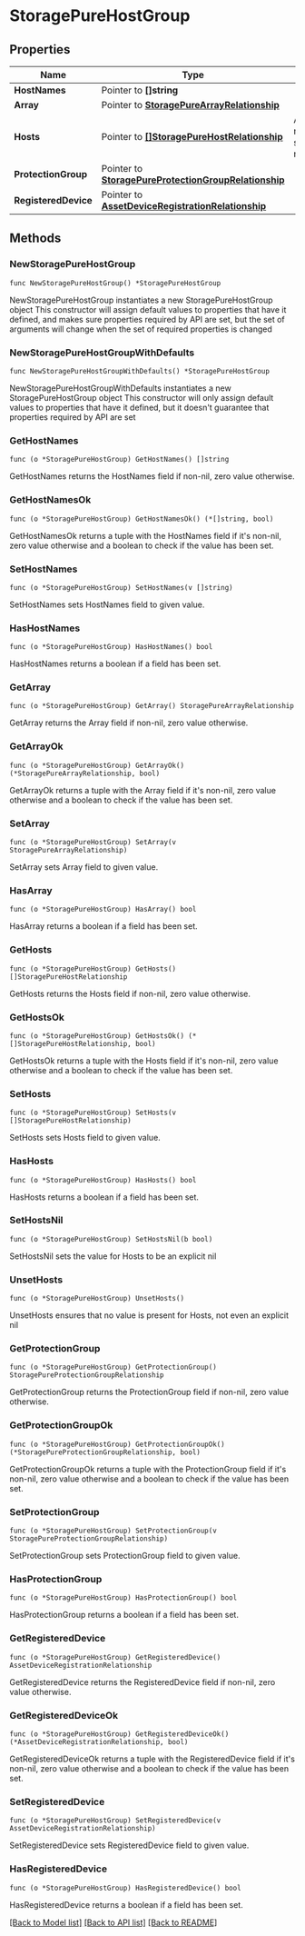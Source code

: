 # StoragePureHostGroup

## Properties

Name | Type | Description | Notes
------------ | ------------- | ------------- | -------------
**HostNames** | Pointer to **[]string** |  | [optional] 
**Array** | Pointer to [**StoragePureArrayRelationship**](storage.PureArray.Relationship.md) |  | [optional] 
**Hosts** | Pointer to [**[]StoragePureHostRelationship**](storage.PureHost.Relationship.md) | An array of relationships to storagePureHost resources. | [optional] [readonly] 
**ProtectionGroup** | Pointer to [**StoragePureProtectionGroupRelationship**](storage.PureProtectionGroup.Relationship.md) |  | [optional] 
**RegisteredDevice** | Pointer to [**AssetDeviceRegistrationRelationship**](asset.DeviceRegistration.Relationship.md) |  | [optional] 

## Methods

### NewStoragePureHostGroup

`func NewStoragePureHostGroup() *StoragePureHostGroup`

NewStoragePureHostGroup instantiates a new StoragePureHostGroup object
This constructor will assign default values to properties that have it defined,
and makes sure properties required by API are set, but the set of arguments
will change when the set of required properties is changed

### NewStoragePureHostGroupWithDefaults

`func NewStoragePureHostGroupWithDefaults() *StoragePureHostGroup`

NewStoragePureHostGroupWithDefaults instantiates a new StoragePureHostGroup object
This constructor will only assign default values to properties that have it defined,
but it doesn't guarantee that properties required by API are set

### GetHostNames

`func (o *StoragePureHostGroup) GetHostNames() []string`

GetHostNames returns the HostNames field if non-nil, zero value otherwise.

### GetHostNamesOk

`func (o *StoragePureHostGroup) GetHostNamesOk() (*[]string, bool)`

GetHostNamesOk returns a tuple with the HostNames field if it's non-nil, zero value otherwise
and a boolean to check if the value has been set.

### SetHostNames

`func (o *StoragePureHostGroup) SetHostNames(v []string)`

SetHostNames sets HostNames field to given value.

### HasHostNames

`func (o *StoragePureHostGroup) HasHostNames() bool`

HasHostNames returns a boolean if a field has been set.

### GetArray

`func (o *StoragePureHostGroup) GetArray() StoragePureArrayRelationship`

GetArray returns the Array field if non-nil, zero value otherwise.

### GetArrayOk

`func (o *StoragePureHostGroup) GetArrayOk() (*StoragePureArrayRelationship, bool)`

GetArrayOk returns a tuple with the Array field if it's non-nil, zero value otherwise
and a boolean to check if the value has been set.

### SetArray

`func (o *StoragePureHostGroup) SetArray(v StoragePureArrayRelationship)`

SetArray sets Array field to given value.

### HasArray

`func (o *StoragePureHostGroup) HasArray() bool`

HasArray returns a boolean if a field has been set.

### GetHosts

`func (o *StoragePureHostGroup) GetHosts() []StoragePureHostRelationship`

GetHosts returns the Hosts field if non-nil, zero value otherwise.

### GetHostsOk

`func (o *StoragePureHostGroup) GetHostsOk() (*[]StoragePureHostRelationship, bool)`

GetHostsOk returns a tuple with the Hosts field if it's non-nil, zero value otherwise
and a boolean to check if the value has been set.

### SetHosts

`func (o *StoragePureHostGroup) SetHosts(v []StoragePureHostRelationship)`

SetHosts sets Hosts field to given value.

### HasHosts

`func (o *StoragePureHostGroup) HasHosts() bool`

HasHosts returns a boolean if a field has been set.

### SetHostsNil

`func (o *StoragePureHostGroup) SetHostsNil(b bool)`

 SetHostsNil sets the value for Hosts to be an explicit nil

### UnsetHosts
`func (o *StoragePureHostGroup) UnsetHosts()`

UnsetHosts ensures that no value is present for Hosts, not even an explicit nil
### GetProtectionGroup

`func (o *StoragePureHostGroup) GetProtectionGroup() StoragePureProtectionGroupRelationship`

GetProtectionGroup returns the ProtectionGroup field if non-nil, zero value otherwise.

### GetProtectionGroupOk

`func (o *StoragePureHostGroup) GetProtectionGroupOk() (*StoragePureProtectionGroupRelationship, bool)`

GetProtectionGroupOk returns a tuple with the ProtectionGroup field if it's non-nil, zero value otherwise
and a boolean to check if the value has been set.

### SetProtectionGroup

`func (o *StoragePureHostGroup) SetProtectionGroup(v StoragePureProtectionGroupRelationship)`

SetProtectionGroup sets ProtectionGroup field to given value.

### HasProtectionGroup

`func (o *StoragePureHostGroup) HasProtectionGroup() bool`

HasProtectionGroup returns a boolean if a field has been set.

### GetRegisteredDevice

`func (o *StoragePureHostGroup) GetRegisteredDevice() AssetDeviceRegistrationRelationship`

GetRegisteredDevice returns the RegisteredDevice field if non-nil, zero value otherwise.

### GetRegisteredDeviceOk

`func (o *StoragePureHostGroup) GetRegisteredDeviceOk() (*AssetDeviceRegistrationRelationship, bool)`

GetRegisteredDeviceOk returns a tuple with the RegisteredDevice field if it's non-nil, zero value otherwise
and a boolean to check if the value has been set.

### SetRegisteredDevice

`func (o *StoragePureHostGroup) SetRegisteredDevice(v AssetDeviceRegistrationRelationship)`

SetRegisteredDevice sets RegisteredDevice field to given value.

### HasRegisteredDevice

`func (o *StoragePureHostGroup) HasRegisteredDevice() bool`

HasRegisteredDevice returns a boolean if a field has been set.


[[Back to Model list]](../README.md#documentation-for-models) [[Back to API list]](../README.md#documentation-for-api-endpoints) [[Back to README]](../README.md)


